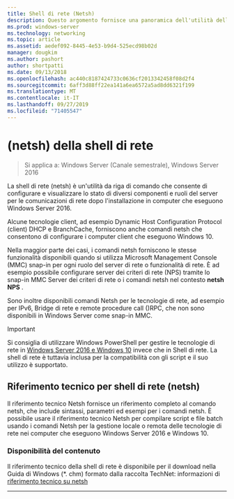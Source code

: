 ```yaml
---
title: Shell di rete (Netsh)
description: Questo argomento fornisce una panoramica dell'utilità della riga di comando netsh (Network Shell) in Windows Server 2016.
ms.prod: windows-server
ms.technology: networking
ms.topic: article
ms.assetid: aedef092-8445-4e53-b9d4-525ecd98b02d
manager: dougkim
ms.author: pashort
author: shortpatti
ms.date: 09/13/2018
ms.openlocfilehash: ac440c8187424733c0636cf2013342458f08d2f4
ms.sourcegitcommit: 6aff3d88ff22ea141a6ea6572a5ad8dd6321f199
ms.translationtype: MT
ms.contentlocale: it-IT
ms.lasthandoff: 09/27/2019
ms.locfileid: "71405547"
---
```

# <a name="network-shell-netsh"></a>\(netsh\) della shell di rete

>Si applica a: Windows Server (Canale semestrale), Windows Server 2016

La shell di rete (netsh) è un'utilità da riga di comando che consente di configurare e visualizzare lo stato di diversi componenti e ruoli del server per le comunicazioni di rete dopo l'installazione in computer che eseguono Windows Server 2016.

Alcune tecnologie client, ad esempio Dynamic Host Configuration Protocol \(client\) DHCP e BranchCache, forniscono anche comandi netsh che consentono di configurare i computer client che eseguono Windows 10.

Nella maggior parte dei casi, i comandi netsh forniscono le stesse funzionalità disponibili quando si utilizza Microsoft Management Console \(MMC\) snap\-in per ogni ruolo del server di rete o funzionalità di rete. È ad esempio possibile configurare server dei criteri di rete \(NPS\) tramite lo snap-in MMC Server dei criteri di rete o i comandi netsh nel contesto **netsh NPS** .

Sono inoltre disponibili comandi Netsh per le tecnologie di rete, ad esempio per IPv6, Bridge di rete e remote procedure call \(\)RPC, che non sono disponibili in Windows Server come snap-in MMC.

>[!IMPORTANT]
>Si consiglia di utilizzare Windows PowerShell per gestire le tecnologie di rete in [Windows Server 2016 e Windows 10](https://technet.microsoft.com/library/mt156917.aspx) invece che in Shell di rete. La shell di rete è tuttavia inclusa per la compatibilità con gli script e il suo utilizzo è supportato.

## <a name="network-shell-netsh-technical-reference"></a>Riferimento tecnico per shell di rete (netsh)

Il riferimento tecnico Netsh fornisce un riferimento completo al comando netsh, che include sintassi, parametri ed esempi per i comandi netsh. È possibile usare il riferimento tecnico Netsh per compilare script e file batch usando i comandi Netsh per la gestione locale o remota delle tecnologie di rete nei computer che eseguono Windows Server 2016 e Windows 10.  
  
### <a name="content-availability"></a>Disponibilità del contenuto  
  
Il riferimento tecnico della shell di rete è disponibile per il download nella Guida di Windows \(*. chm\) formato dalla raccolta TechNet: informazioni di [riferimento tecnico su netsh](https://gallery.technet.microsoft.com/Netsh-Technical-Reference-c46523dc)  
  
---

